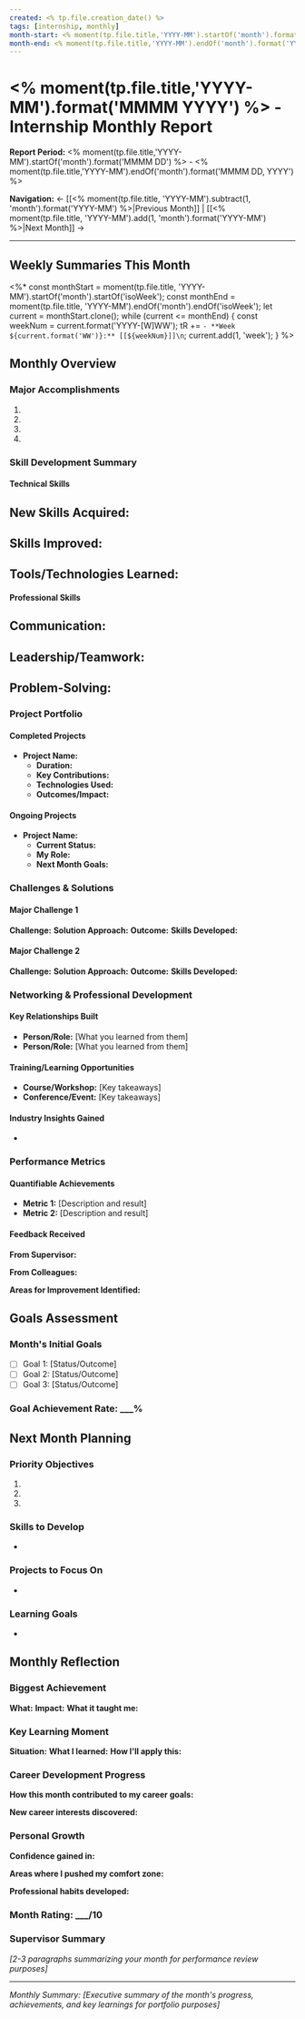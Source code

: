 ```yaml
---
created: <% tp.file.creation_date() %>
tags: [internship, monthly]
month-start: <% moment(tp.file.title,'YYYY-MM').startOf('month').format('YYYY-MM-DD') %>
month-end: <% moment(tp.file.title,'YYYY-MM').endOf('month').format('YYYY-MM-DD') %>
---
```


# <% moment(tp.file.title,'YYYY-MM').format('MMMM YYYY') %> - Internship Monthly Report

**Report Period:** <% moment(tp.file.title,'YYYY-MM').startOf('month').format('MMMM DD') %> - <% moment(tp.file.title,'YYYY-MM').endOf('month').format('MMMM DD, YYYY') %>

**Navigation:**
← [[<% moment(tp.file.title, 'YYYY-MM').subtract(1, 'month').format('YYYY-MM') %>|Previous Month]] | [[<% moment(tp.file.title, 'YYYY-MM').add(1, 'month').format('YYYY-MM') %>|Next Month]] →

---

## Weekly Summaries This Month
<%*
const monthStart = moment(tp.file.title, 'YYYY-MM').startOf('month').startOf('isoWeek');
const monthEnd = moment(tp.file.title, 'YYYY-MM').endOf('month').endOf('isoWeek');
let current = monthStart.clone();
while (current <= monthEnd) {
    const weekNum = current.format('YYYY-[W]WW');
    tR += `- **Week ${current.format('WW')}:** [[${weekNum}]]\n`;
    current.add(1, 'week');
}
%>

## Monthly Overview

### Major Accomplishments
1. 
2. 
3. 
4. 

### Skill Development Summary

#### Technical Skills
**New Skills Acquired:**
- 

**Skills Improved:**
- 

**Tools/Technologies Learned:**
- 

#### Professional Skills
**Communication:**
- 

**Leadership/Teamwork:**
- 

**Problem-Solving:**
- 

### Project Portfolio

#### Completed Projects
- **Project Name:** 
  - **Duration:** 
  - **Key Contributions:** 
  - **Technologies Used:** 
  - **Outcomes/Impact:** 

#### Ongoing Projects
- **Project Name:** 
  - **Current Status:** 
  - **My Role:** 
  - **Next Month Goals:** 

### Challenges & Solutions

#### Major Challenge 1
**Challenge:** 
**Solution Approach:** 
**Outcome:** 
**Skills Developed:** 

#### Major Challenge 2
**Challenge:** 
**Solution Approach:** 
**Outcome:** 
**Skills Developed:** 

### Networking & Professional Development

#### Key Relationships Built
- **Person/Role:** [What you learned from them]
- **Person/Role:** [What you learned from them]

#### Training/Learning Opportunities
- **Course/Workshop:** [Key takeaways]
- **Conference/Event:** [Key takeaways]

#### Industry Insights Gained
- 

### Performance Metrics

#### Quantifiable Achievements
- **Metric 1:** [Description and result]
- **Metric 2:** [Description and result]

#### Feedback Received
**From Supervisor:**

**From Colleagues:**

**Areas for Improvement Identified:**

## Goals Assessment

### Month's Initial Goals
- [ ] Goal 1: [Status/Outcome]
- [ ] Goal 2: [Status/Outcome]
- [ ] Goal 3: [Status/Outcome]

### Goal Achievement Rate: ___%

## Next Month Planning

### Priority Objectives
1. 
2. 
3. 

### Skills to Develop
- 

### Projects to Focus On
- 

### Learning Goals
- 

## Monthly Reflection

### Biggest Achievement
**What:** 
**Impact:** 
**What it taught me:** 

### Key Learning Moment
**Situation:** 
**What I learned:** 
**How I'll apply this:** 

### Career Development Progress
**How this month contributed to my career goals:** 

**New career interests discovered:** 

### Personal Growth
**Confidence gained in:** 

**Areas where I pushed my comfort zone:** 

**Professional habits developed:** 

### Month Rating: ___/10

### Supervisor Summary
*[2-3 paragraphs summarizing your month for performance review purposes]*

---
*Monthly Summary: [Executive summary of the month's progress, achievements, and key learnings for portfolio purposes]*
